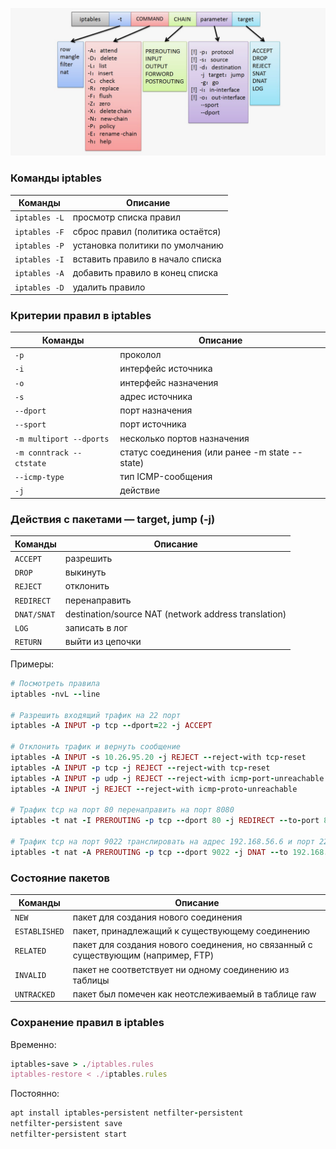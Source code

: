 <p align="center">
<img src="https://github.com/ikozhuhar/iptables/blob/main/img/iptables.jpeg">
</p>

### Команды iptables

| Команды | Описание |
| ------- | ----------- |
| `iptables -L` | просмотр списка правил |
| `iptables -F` | сброс правил (политика остаётся) |
| `iptables -P` | установка политики по умолчанию |
| `iptables -I` | вставить правило в начало списка |
| `iptables -A` | добавить правило в конец списка |
| `iptables -D` | удалить правило |


### Критерии правил в iptables

| Команды | Описание |
| ------- | ----------- |
| `-p` | проколол |
| `-i` | интерфейс источника |
| `-o` | интерфейс назначения |
| `-s` | адрес источника |
| `--dport` | порт назначения |
| `--sport` | порт источника |
| `-m multiport --dports` | несколько портов назначения |
| `-m conntrack --ctstate` | статус соединения (или ранее -m state --state) |
| `--icmp-type` | тип ICMP-сообщения |
| `-j` | действие |



### Действия с пакетами — target, jump (-j)

| Команды | Описание |
| ------- | ----------- |
| `ACCEPT` | разрешить |
| `DROP` | выкинуть |
| `REJECT` | отклонить |
| `REDIRECT` | перенаправить |
| `DNAT/SNAT` | destination/source NAT (network address translation) |
| `LOG` | записать в лог |
| `RETURN` | выйти из цепочки |

Примеры:
```ruby
# Посмотреть правила
iptables -nvL --line

# Разрешить входящий трафик на 22 порт
iptables -A INPUT -p tcp --dport=22 -j ACCEPT

# Отклонить трафик и вернуть сообщение
iptables -A INPUT -s 10.26.95.20 -j REJECT --reject-with tcp-reset
iptables -A INPUT -p tcp -j REJECT --reject-with tcp-reset
iptables -A INPUT -p udp -j REJECT --reject-with icmp-port-unreachable
iptables -A INPUT -j REJECT --reject-with icmp-proto-unreachable

# Трафик tcp на порт 80 перенаправить на порт 8080
iptables -t nat -I PREROUTING -p tcp --dport 80 -j REDIRECT --to-port 8080

# Трафик tcp на порт 9022 транслировать на адрес 192.168.56.6 и порт 22
iptables -t nat -A PREROUTING -p tcp --dport 9022 -j DNAT --to 192.168.56.6:22
```

### Состояние пакетов

| Команды | Описание |
| ------- | ----------- |
| `NEW` | пакет для создания нового соединения |
| `ESTABLISHED` | пакет, принадлежащий к существующему соединению |
| `RELATED` | пакет для создания нового соединения, но связанный с существующим (например, FTP) |
| `INVALID` | пакет не соответствует ни одному соединению из таблицы |
| `UNTRACKED` | пакет был помечен как неотслеживаемый в таблице raw |


### Сохранение правил в iptables

Временно:
```ruby
iptables-save > ./iptables.rules
iptables-restore < ./iptables.rules
```

Постоянно:
```ruby
apt install iptables-persistent netfilter-persistent
netfilter-persistent save
netfilter-persistent start
```
